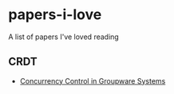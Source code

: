 # papers-i-love
A list of papers I've loved reading


## CRDT
- [Concurrency Control in Groupware Systems](https://www.lri.fr/~mbl/ENS/CSCW/2012/papers/Ellis-SIGMOD89.pdf)
